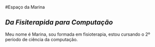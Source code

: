 #Espaço da Marina
## _Da Fisiterapida para Computação_

Meu nome é Marina, sou formada em fisioterapia, estou cursando o 2º período de ciência da computação.  

